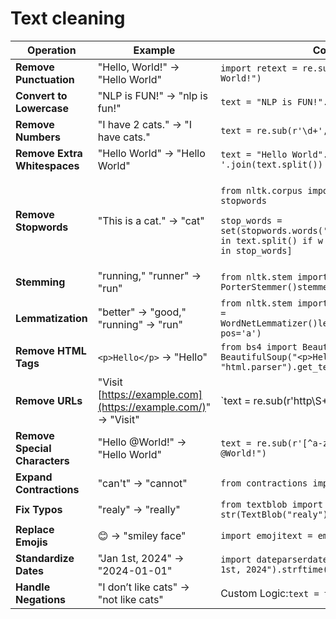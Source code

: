 # Text cleaning

| **Operation**                 | **Example**                                                   | **Code Snippet**                                                                                                                                                              |
| ----------------------------- | ------------------------------------------------------------- | ----------------------------------------------------------------------------------------------------------------------------------------------------------------------------- |
| **Remove Punctuation**        | "Hello, World!" → "Hello World"                               | `import retext = re.sub(r'[^\w\s]', '', "Hello, World!")`                                                                                                                     |
| **Convert to Lowercase**      | "NLP is FUN!" → "nlp is fun!"                                 | `text = "NLP is FUN!".lower()`                                                                                                                                                |
| **Remove Numbers**            | "I have 2 cats." → "I have cats."                             | `text = re.sub(r'\d+', '', "I have 2 cats.")`                                                                                                                                 |
| **Remove Extra Whitespaces**  | "Hello World" → "Hello World"                                 | `text = "Hello World".strip()' '.join(text.split())`                                                                                                                          |
| **Remove Stopwords**          | "This is a cat." → "cat"                                      | <p><code>from nltk.corpus import stopwords</code></p><p><code>stop_words = set(stopwords.words('english'))words = [w for w in text.split() if w not in stop_words]</code></p> |
| **Stemming**                  | "running," "runner" → "run"                                   | `from nltk.stem import PorterStemmerstemmer = PorterStemmer()stemmer.stem("running")`                                                                                         |
| **Lemmatization**             | "better" → "good," "running" → "run"                          | `from nltk.stem import WordNetLemmatizerlemmatizer = WordNetLemmatizer()lemmatizer.lemmatize("better", pos='a')`                                                              |
| **Remove HTML Tags**          | `<p>Hello</p>` → "Hello"                                      | `from bs4 import BeautifulSouptext = BeautifulSoup("<p>Hello</p>", "html.parser").get_text()`                                                                                 |
| **Remove URLs**               | "Visit [https://example.com](https://example.com/)" → "Visit" | \`text = re.sub(r'http\S+                                                                                                                                                     |
| **Remove Special Characters** | "Hello @World!" → "Hello World"                               | `text = re.sub(r'[^a-zA-Z0-9\s]', '', "Hello @World!")`                                                                                                                       |
| **Expand Contractions**       | "can't" → "cannot"                                            | `from contractions import fixtext = fix("can't")`                                                                                                                             |
| **Fix Typos**                 | "realy" → "really"                                            | `from textblob import TextBlobtext = str(TextBlob("realy").correct())`                                                                                                        |
| **Replace Emojis**            | 😊 → "smiley face"                                            | `import emojitext = emoji.demojize("😊")`                                                                                                                                     |
| **Standardize Dates**         | "Jan 1st, 2024" → "2024-01-01"                                | `import dateparserdate = dateparser.parse("Jan 1st, 2024").strftime("%Y-%m-%d")`                                                                                              |
| **Handle Negations**          | "I don’t like cats" → "not like cats"                         | Custom Logic:`text = text.replace("don’t", "not")`                                                                                                                            |
